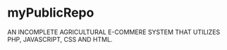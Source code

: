 # myPublicRepo
AN INCOMPLETE AGRICULTURAL E-COMMERE SYSTEM THAT UTILIZES PHP, JAVASCRIPT, CSS AND HTML.
